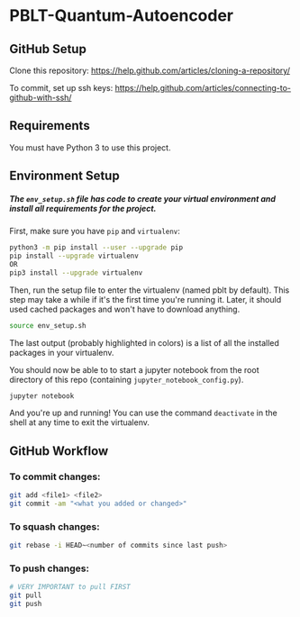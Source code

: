 # PBLT-Quantum-Autoencoder

## GitHub Setup
Clone this repository: https://help.github.com/articles/cloning-a-repository/

To commit, set up ssh keys: https://help.github.com/articles/connecting-to-github-with-ssh/

## Requirements

You must have Python 3 to use this project.

## Environment Setup

##### The `env_setup.sh` file has code to create your virtual environment and install all requirements for the project.

First, make sure you have `pip` and `virtualenv`:
```bash
python3 -m pip install --user --upgrade pip
pip install --upgrade virtualenv
OR
pip3 install --upgrade virtualenv
```

Then, run the setup file to enter the virtualenv (named pblt by default). This step may take a while if it's the first time you're running it. Later, it should used cached packages and won't have to download anything.
```bash
source env_setup.sh
```
The last output (probably highlighted in colors) is a list of all the installed packages in your virtualenv.

You should now be able to to start a jupyter notebook from the root directory of this repo (containing `jupyter_notebook_config.py`).
```bash
jupyter notebook
```

And you're up and running! You can use the command `deactivate` in the shell at any time to exit the virtualenv.

## GitHub Workflow

### To commit changes:
```bash
git add <file1> <file2>
git commit -am "<what you added or changed>"
```

### To squash changes:
```bash
git rebase -i HEAD~<number of commits since last push>
```

### To push changes:
```bash
# VERY IMPORTANT to pull FIRST
git pull
git push
```